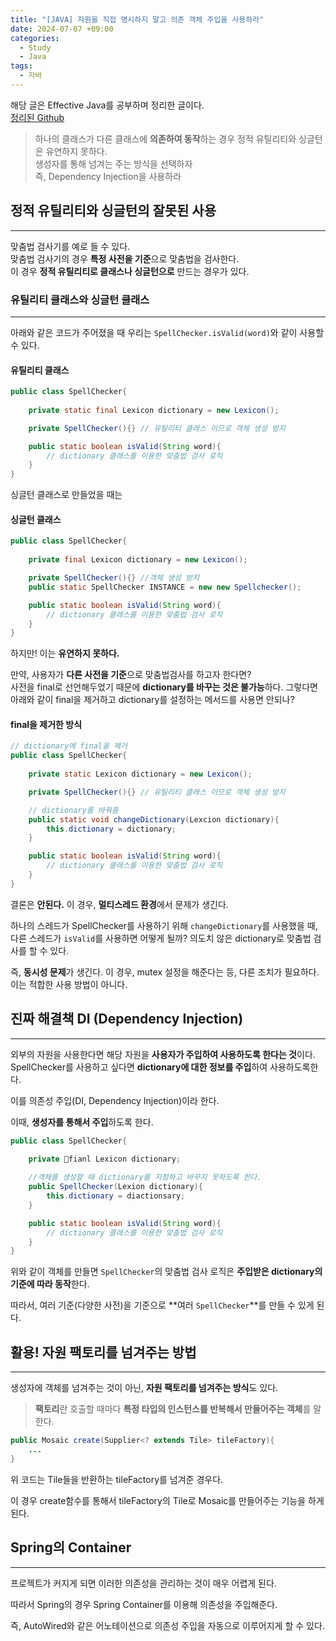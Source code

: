 ```yaml
---
title: "[JAVA] 자원을 직접 명시하지 말고 의존 객체 주입을 사용하라"
date: 2024-07-07 +09:00
categories:
  - Study
  - Java
tags:
  - 자바
---
```

해당 글은 Effective Java를 공부하며 정리한 글이다.     
[정리된 Github](https://github.com/gardenzeeero/effective-java-study)


> 하나의 클래스가 다른 클래스에 **의존하여 동작**하는 경우 정적 유틸리티와 싱글턴은 유연하지 못하다.   
> 생성자를 통해 넘겨는 주는 방식을 선택하자    
> 즉, Dependency Injection을 사용하라    

## 정적 유틸리티와 싱글턴의 잘못된 사용
---
맞춤법 검사기를 예로 들 수 있다.   
맞춤법 검사기의 경우 **특정 사전을 기준**으로 맞춤법을 검사한다.   
이 경우 **정적 유틸리티로 클래스나 싱글턴으로** 만드는 경우가 있다.

### 유틸리티 클래스와 싱글턴 클래스
---
아래와 같은 코드가 주어졌을 때 우리는 `SpellChecker.isValid(word)`와 같이 사용할 수 있다.   

#### 유틸리티 클래스
```java
public class SpellChecker{
	
	private static final Lexicon dictionary = new Lexicon();

	private SpellChecker(){} // 유틸리티 클래스 이므로 객체 생성 방지

	public static boolean isValid(String word){
		// dictionary 클래스를 이용한 맞춤법 검사 로직
	}
}
```

싱글턴 클래스로 만들었을 때는 
#### 싱글턴 클래스
```java
public class SpellChecker{
	
	private final Lexicon dictionary = new Lexicon();

	private SpellChecker(){} //객체 생성 방지
	public static SpellChecker INSTANCE = new new Spellchecker();

	public static boolean isValid(String word){
		// dictionary 클래스를 이용한 맞춤법 검사 로직
	}
}
```

하지만! 이는 **유연하지 못하다.**

만약, 사용자가 **다른 사전을 기준**으로 맞춤법검사를 하고자 한다면?   
사전을 final로 선언해두었기 때문에 **dictionary를 바꾸는 것은 불가능**하다.
그렇다면 아래와 같이 final을 제거하고 dictionary를 설정하는 메서드를 사용면 안되나?

#### final을 제거한 방식
```java
// dictionary에 final을 제거
public class SpellChecker{
	
	private static Lexicon dictionary = new Lexicon();

	private SpellChecker(){} // 유틸리티 클래스 이므로 객체 생성 방지

	// dictionary를 바꿔줌
	public static void changeDictionary(Lexcion dictionary){
		this.dictionary = dictionary;
	}

	public static boolean isValid(String word){
		// dictionary 클래스를 이용한 맞춤법 검사 로직
	}
}
```

결론은 **안된다.** 이 경우, **멀티스레드 환경**에서 문제가 생긴다.    

하나의 스레드가 SpellChecker를 사용하기 위해 `changeDictionary`를 사용했을 때, 다른 스레드가 `isValid`를 사용하면 어떻게 될까? 의도치 않은 dictionary로 맞춤법 검사를 할 수 있다. 

즉, **동시성 문제**가 생긴다. 이 경우, mutex 설정을 해준다는 등, 다른 조치가 필요하다.    
이는 적합한 사용 방법이 아니다.

## 진짜 해결책 DI (Dependency Injection)
---
외부의 자원을 사용한다면 해당 자원을 **사용자가 주입하여 사용하도록 한다는 것**이다.    
SpellChecker를 사용하고 싶다면 **dictionary에 대한 정보를 주입**하여 사용하도록한다.

이를 의존성 주입(DI, Dependency Injection)이라 한다.

이때, **생성자를 통해서 주입**하도록 한다.

```java
public class SpellChecker{
	
	private fianl Lexicon dictionary;

	//객체를 생성할 때 dictionary를 지정하고 바꾸지 못하도록 한다.
	public SpellChecker(Lexion dictionary){
		this.dictionary = diactionsary;
	}

	public static boolean isValid(String word){
		// dictionary 클래스를 이용한 맞춤법 검사 로직
	}
}
```

위와 같이 객체를 만들면 `SpellChecker`의 맞춤법 검사 로직은 **주입받은 dictionary의 기준에 따라 동작**한다.

따라서, 여러 기준(다양한 사전)을 기준으로 **여러 `SpellChecker`**를 만들 수 있게 된다.

## 활용! 자원 팩토리를 넘겨주는 방법
---
생성자에 객체를 넘겨주는 것이 아닌, **자원 팩토리를 넘겨주는 방식**도 있다.

> **팩토리**란 호출할 때마다 **특정 타입의 인스턴스를 반복해서 만들어주는 객체**를 말한다.

```java
public Mosaic create(Supplier<? extends Tile> tileFactory){
	...
}
```

위 코드는 Tile들을 반환하는 tileFactory를 넘겨준 경우다.

이 경우 create함수를 통해서 tileFactory의 Tile로 Mosaic를 만들어주는 기능을 하게 된다.

## Spring의 Container
---
프로젝트가 커지게 되면 이러한 의존성을 관리하는 것이 매우 어렵게 된다.

따라서 Spring의 경우 Spring Container를 이용해 의존성을 주입해준다.

즉, AutoWired와 같은 어노테이션으로 의존성 주입을 자동으로 이루어지게 할 수 있다.

